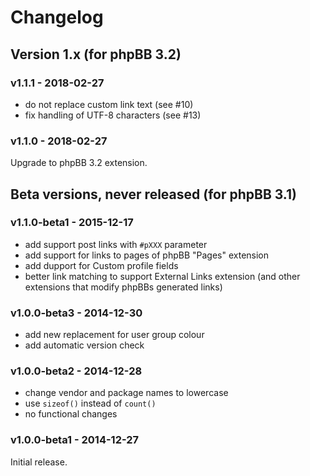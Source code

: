 # Changelog

## Version 1.x (for phpBB 3.2)

### v1.1.1 - 2018-02-27

- do not replace custom link text (see #10)
- fix handling of UTF-8 characters (see #13)

### v1.1.0 - 2018-02-27

Upgrade to phpBB 3.2 extension.

## Beta versions, never released (for phpBB 3.1)

### v1.1.0-beta1 - 2015-12-17

- add support post links with `#pXXX` parameter
- add support for links to pages of phpBB "Pages" extension
- add dupport for Custom profile fields
- better link matching to support External Links extension (and other extensions that modify phpBBs generated links)

### v1.0.0-beta3 - 2014-12-30

- add new replacement for user group colour
- add automatic version check

### v1.0.0-beta2 - 2014-12-28

- change vendor and package names to lowercase
- use `sizeof()` instead of `count()`
- no functional changes

### v1.0.0-beta1 - 2014-12-27

Initial release.
